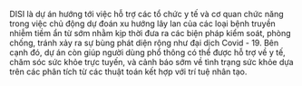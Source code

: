DISI là dự án hướng tới việc hỗ trợ các tổ chức y tế và cơ quan chức năng trong việc chủ động dự đoán xu hướng lây lan của các loại bệnh truyền nhiễm tiềm ẩn từ sớm nhằm kịp thời đưa ra các biện pháp kiểm soát, phòng chống, tránh xảy ra sự bùng phát diện rộng như đại dịch Covid - 19. Bên cạnh đó, dự án còn giúp người dùng phổ thông có thể được hỗ trợ về y tế, chăm sóc sức khỏe trực tuyến, và cảnh báo sớm về tình trạng sức khỏe dựa trên các phân tích từ các thuật toán kết hợp với trí tuệ nhân tạo. 

